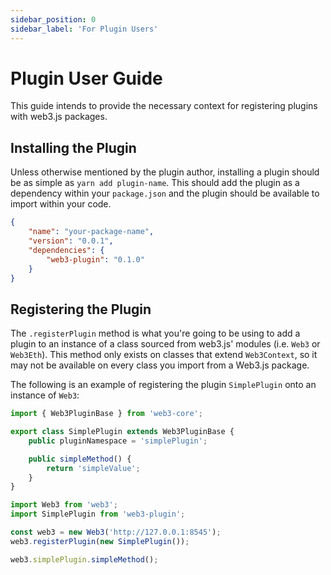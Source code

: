 ```yaml
---
sidebar_position: 0
sidebar_label: 'For Plugin Users'
---
```


# Plugin User Guide

This guide intends to provide the necessary context for registering plugins with web3.js packages.

## Installing the Plugin

Unless otherwise mentioned by the plugin author, installing a plugin should be as simple as `yarn add plugin-name`. This should add the plugin as a dependency within your `package.json` and the plugin should be available to import within your code.

```json
{
	"name": "your-package-name",
	"version": "0.0.1",
	"dependencies": {
		"web3-plugin": "0.1.0"
	}
}
```

## Registering the Plugin

The `.registerPlugin` method is what you're going to be using to add a plugin to an instance of a class sourced from web3.js' modules (i.e. `Web3` or `Web3Eth`). This method only exists on classes that extend `Web3Context`, so it may not be available on every class you import from a Web3.js package.

The following is an example of registering the plugin `SimplePlugin` onto an instance of `Web3`:

```typescript
import { Web3PluginBase } from 'web3-core';

export class SimplePlugin extends Web3PluginBase {
	public pluginNamespace = 'simplePlugin';

	public simpleMethod() {
		return 'simpleValue';
	}
}
```

```typescript
import Web3 from 'web3';
import SimplePlugin from 'web3-plugin';

const web3 = new Web3('http://127.0.0.1:8545');
web3.registerPlugin(new SimplePlugin());

web3.simplePlugin.simpleMethod();
```
